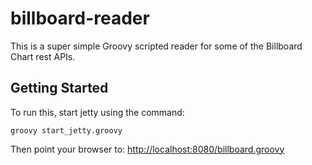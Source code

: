 # billboard-reader


This is a super simple Groovy scripted reader for some of the Billboard Chart rest APIs.

## Getting Started
To run this, start jetty using the command:

```
groovy start_jetty.groovy
```

Then point your browser to: [http://localhost:8080/billboard.groovy](http://localhost:8080/billboard.groovy)


